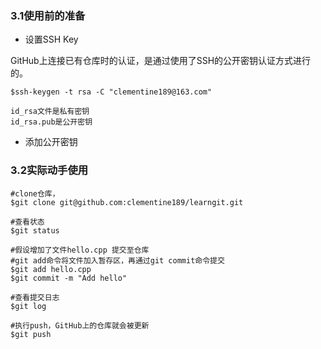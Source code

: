 ### 3.1使用前的准备

- 设置SSH Key

GitHub上连接已有仓库时的认证，是通过使用了SSH的公开密钥认证方式进行的。

```
$ssh-keygen -t rsa -C "clementine189@163.com"

id_rsa文件是私有密钥
id_rsa.pub是公开密钥
```

- 添加公开密钥

### 3.2实际动手使用

```
#clone仓库，
$git clone git@github.com:clementine189/learngit.git

#查看状态
$git status

#假设增加了文件hello.cpp 提交至仓库
#git add命令将文件加入暂存区，再通过git commit命令提交
$git add hello.cpp
$git commit -m "Add hello"

#查看提交日志
$git log

#执行push，GitHub上的仓库就会被更新
$git push
```

